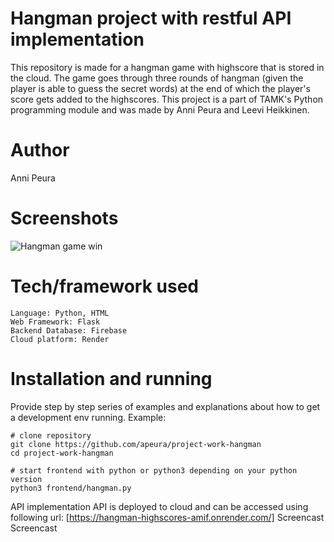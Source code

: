 # Hangman project with restful API implementation
This repository is made for a hangman game with highscore that is stored in the cloud. The game goes through three rounds of hangman (given the player is able to guess the secret words) at the end of which the player's score gets added to the highscores.  This project is a part of TAMK's Python programming module and was made by Anni Peura and Leevi Heikkinen.

# Author
Anni Peura

# Screenshots
![Hangman game win](https://user-images.githubusercontent.com/113358099/235179778-35753261-36dd-428a-93d2-1211604dd15b.jpg)

# Tech/framework used
```
Language: Python, HTML
Web Framework: Flask
Backend Database: Firebase
Cloud platform: Render
```

# Installation and running
Provide step by step series of examples and explanations about how to get a development env running. Example:
```
# clone repository
git clone https://github.com/apeura/project-work-hangman
cd project-work-hangman

# start frontend with python or python3 depending on your python version
python3 frontend/hangman.py
```

API implementation
API is deployed to cloud and can be accessed using following url:
[https://hangman-highscores-amif.onrender.com/]
Screencast
Screencast

